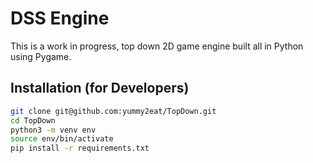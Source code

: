 # DSS Engine

This is a work in progress, top down 2D game engine built all in Python using Pygame. 

## Installation (for Developers)

```bash
git clone git@github.com:yummy2eat/TopDown.git
cd TopDown
python3 -m venv env
source env/bin/activate
pip install -r requirements.txt
```

